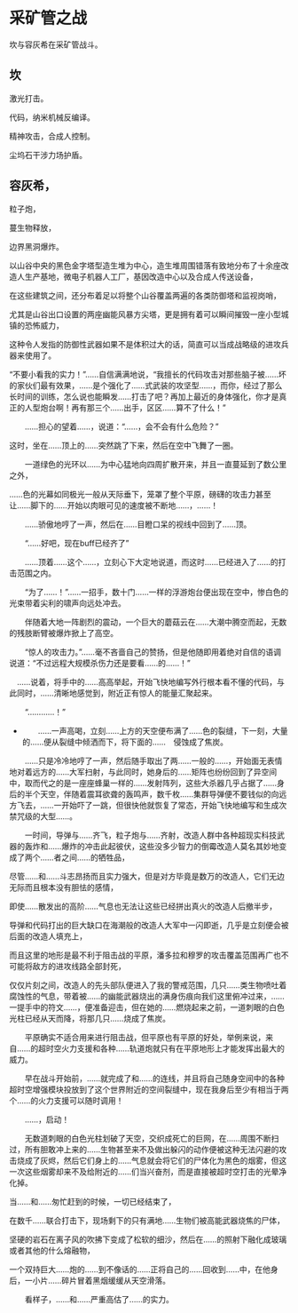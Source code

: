 # 采矿管之战

坎与容灰希在采矿管战斗。



## 坎

激光打击。

代码，纳米机械反编译。

精神攻击，合成人控制。

尘坞石干涉力场护盾。

## 容灰希，

粒子炮，

蔓生物释放，

边界黑洞爆炸。



以山谷中央的黑色金字塔型造生堆为中心，造生堆周围错落有致地分布了十余座改造人生产基地，微电子机器人工厂，基因改造中心以及合成人传送设备，

在这些建筑之间，还分布着足以将整个山谷覆盖两遍的各类防御塔和监视岗哨，

尤其是山谷出口设置的两座幽能风暴方尖塔，更是拥有着可以瞬间摧毁一座小型城镇的恐怖威力，

这种令人发指的防御性武器如果不是体积过大的话，简直可以当成战略级的进攻兵器来使用了。

“不要小看我的实力！”……自信满满地说，“我擅长的代码攻击对那些脑子被……坏的家伙们最有效果，……是个强化了……式武装的攻坚型……，而你，经过了那么长时间的训练，怎么说也能瞬发……打击了吧？再加上最近的身体强化，你才是真正的人型炮台啊！再有那三个……出手，区区……算不了什么！”

　　……担心的望着……，说道：“……，会不会有什么危险？”

这时，坐在……顶上的……突然跳了下来，然后在空中飞舞了一圈。

　　一道绿色的光环以……为中心猛地向四周扩散开来，并且一直蔓延到了数公里之外，

……色的光幕如同极光一般从天际垂下，笼罩了整个平原，磅礴的攻击力甚至让……脚下的……开始以肉眼可见的速度被不断地……，……！

　　……骄傲地哼了一声，然后在……目瞪口呆的视线中回到了……顶。

　　“……好吧，现在buff已经齐了”

　　……顶着……这个……，立刻心下大定地说道，而这时……已经进入了……的打击范围之内。

　　“为了……！”……一招手，数十门……一样的浮游炮台便出现在空中，惨白色的光束带着尖利的啸声向远处冲去。

　　伴随着大地一阵剧烈的震动，一个巨大的蘑菇云在……大潮中腾空而起，无数的残肢断臂被爆炸掀上了高空。

　　“惊人的攻击力。”……毫不吝啬自己的赞扬，但是他随即用着绝对自信的语调说道：“不过远程大规模杀伤力还是要看……的……！”

　……说着，将手中的……高高举起，开始飞快地编写外行根本看不懂的代码，与此同时，……清晰地感觉到，附近正有惊人的能量汇聚起来。

　　“…………！”

* 　　……一声高喝，立刻……上方的天空便布满了……色的裂缝，下一刻，大量的……便从裂缝中倾洒而下，将下面的……　侵蚀成了焦炭。

　　……只是冷冷地哼了一声，然后随手取出了两……一般的……，开始面无表情地对着远方的……大军扫射，与此同时，她身后的……矩阵也纷纷回到了异空间中，取而代之的是一座座蜂巢一样的……发射阵列，这些大杀器几乎占据了……身后的半个天空，伴随着震耳欲聋的轰鸣声，数千枚……集群导弹便不要钱似的向远方飞去，……一开始吓了一跳，但很快他就恢复了常态，开始飞快地编写和生成次禁咒级的大型……。

　　一时间，导弹与……齐飞，粒子炮与……齐射，改造人群中各种超现实科技武器的轰炸和……爆炸的冲击此起彼伏，这些没多少智力的倒霉改造人莫名其妙地变成了两个……者之间……的牺牲品，

尽管……和……斗志昂扬而且实力强大，但是对方毕竟是数万的改造人，它们无边无际而且根本没有胆怯的感情，

即使……散发出的高阶……气息也无法让这些已经拼出真火的改造人后撤半步，

导弹和代码打出的巨大缺口在海潮般的改造人大军中一闪即逝，几乎是立刻便会被后面的改造人填充上，

而且这里的地形是最不利于阻击战的平原，潘多拉和穆罗的攻击覆盖范围再广也不可能将敌方的进攻线路全部封死，

仅仅片刻之间，改造人的先头部队便进入了我的警戒范围，几只……类生物喷吐着腐蚀性的气息，带着被……的幽能武器烧出的满身伤痕向我们这里俯冲过来，……一提手中的符文……，便准备迎击，但在她的……燃烧起来之前，一道刺眼的白色光柱已经从天而降，将那几只……烧成了焦炭。

　　平原确实不适合用来进行阻击战，但平原也有平原的好处，举例来说，来自……的超时空火力支援和各种……轨道炮就只有在平原地形上才能发挥出最大的威力。

　　早在战斗开始前，……就完成了和……的连线，并且将自己随身空间中的各种超时空增强模块投放到了这个世界附近的空间裂缝中，现在我身后至少有相当于两个……的火力支援可以随时调用！

　　……，启动！

　　无数道刺眼的白色光柱划破了天空，交织成死亡的巨网，在……周围不断扫过，所有胆敢冲上来的……生物甚至来不及做出躲闪的动作便被这种无法闪避的攻击烧成了灰烬，然后它们身上的……气息就会将它们的尸体化为黑色的烟雾，但这一次这些烟雾却来不及给附近的……们当兴奋剂，而是直接被超时空打击的光晕净化掉。

当……和……匆忙赶到的时候，一切已经结束了，

在数千……联合打击下，现场剩下的只有满地……生物们被高能武器烧焦的尸体，

坚硬的岩石在离子风的吹拂下变成了松软的细沙，然后在……的照射下融化成玻璃或者其他的什么熔融物，

一个双持巨大……炮的……到不像话的……正将自己的……回收到……中，在他身后，一小片……碎片冒着黑烟缓缓从天空滑落。

　　看样子，……和……严重高估了……的实力。

